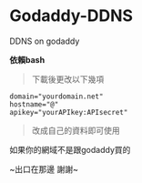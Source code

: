 # Godaddy-DDNS
DDNS on godaddy

**依賴bash**


>下載後更改以下幾項
 ```
 domain="yourdomain.net"
 hostname="@"
 apikey="yourAPIkey:APIsecret"
 ```
>改成自己的資料即可使用






如果你的網域不是跟godaddy買的

~出口在那邊 謝謝~
